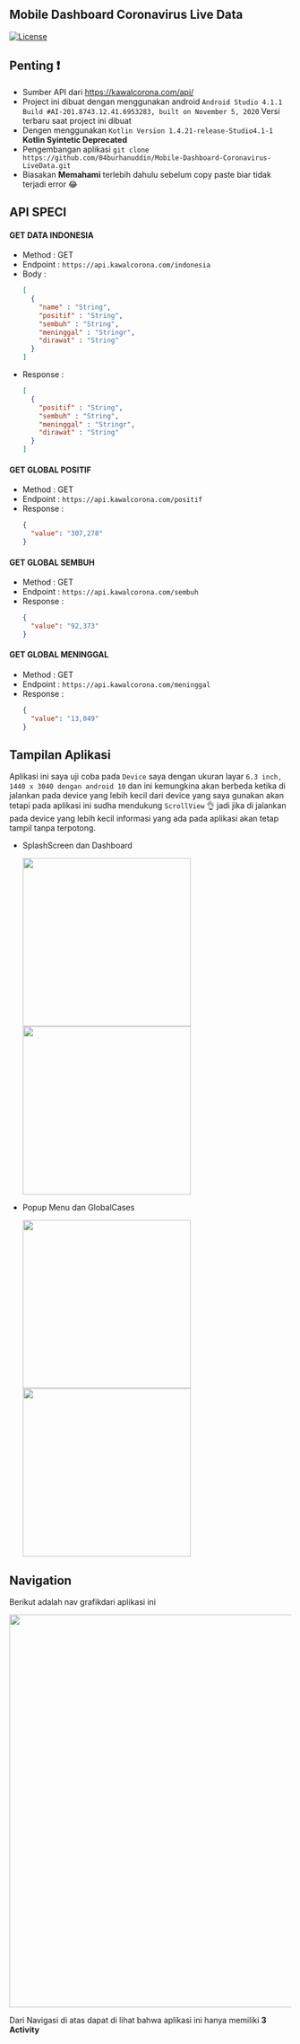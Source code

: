 ## Mobile Dashboard Coronavirus Live Data
[![License](https://img.shields.io/badge/License-BSD%202--Clause-orange.svg)](https://opensource.org/licenses/BSD-2-Clause)<br>

## Penting &#10071;
- Sumber API dari https://kawalcorona.com/api/
- Project ini dibuat dengan menggunakan android `Android Studio 4.1.1 Build #AI-201.8743.12.41.6953283, built on November 5, 2020` Versi terbaru
saat project ini dibuat
- Dengen menggunakan `Kotlin Version 1.4.21-release-Studio4.1-1` <b>Kotlin Syintetic Deprecated</b>
- Pengembangan aplikasi `git clone https://github.com/04burhanuddin/Mobile-Dashboard-Coronavirus-LiveData.git`
- Biasakan <b>Memahami</b> terlebih dahulu sebelum copy paste biar tidak terjadi error &#x1F602;

## API SPECI
#### GET DATA INDONESIA
- Method : GET
- Endpoint : `https://api.kawalcorona.com/indonesia`
- Body :
  ```json
  [
    {
      "name" : "String",
      "positif" : "String",
      "sembuh" : "String",
      "meninggal" : "Stringr",
      "dirawat" : "String"
    }
  ]
  ```
- Response :
  ```json
  [
    {
      "positif" : "String",
      "sembuh" : "String",
      "meninggal" : "Stringr",
      "dirawat" : "String"
    }
  ]
  ```
#### GET GLOBAL POSITIF
- Method : GET
- Endpoint : `https://api.kawalcorona.com/positif`
- Response :
  ```json
  {
    "value": "307,278"
  }
  ```
#### GET GLOBAL SEMBUH
- Method : GET
- Endpoint : `https://api.kawalcorona.com/sembuh`
- Response :
  ```json
  {
    "value": "92,373"
  }
  ```
#### GET GLOBAL MENINGGAL
- Method : GET
- Endpoint : `https://api.kawalcorona.com/meninggal`
- Response :
  ```json
  {
    "value": "13,049"
  }
  ```

## Tampilan Aplikasi
Aplikasi ini saya uji coba pada `Device` saya dengan ukuran layar `6.3 inch, 1440 x 3040 dengan android 10` dan ini kemungkina akan berbeda ketika di jalankan 
pada device yang lebih kecil dari device yang saya gunakan akan tetapi pada aplikasi ini sudha mendukung `ScrollView` &#128076; jadi jika di jalankan pada device yang lebih kecil
informasi yang ada pada aplikasi akan tetap tampil tanpa terpotong. 
- SplashScreen dan Dashboard

  <img src="OutputScreen/AppSplashScreen.jpg" width="300px"> <img src="OutputScreen/AppDashboard.jpg" width="300px">
  
- Popup Menu dan GlobalCases

  <img src="OutputScreen/AppMenuPopup.jpg" width="300px"> <img src="OutputScreen/AppGlobalCases.jpg" width="300px">

  

## Navigation
Berikut adalah nav grafikdari aplikasi ini

<img src="OutputScreen/AppNavGrafik.jpg" width="700px">

Dari Navigasi di atas dapat di lihat bahwa aplikasi ini hanya memiliki <b>3 Activity<b>
